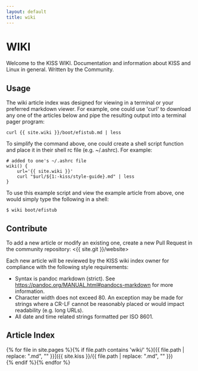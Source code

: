 ```yaml
---
layout: default
title: wiki
---
```


WIKI
====

Welcome to the KISS WIKI. Documentation and information about KISS and Linux in
general. Written by the Community.

Usage
-----

The wiki article index was designed for viewing in a terminal or your preferred
markdown viewer. For example, one could use 'curl' to download any one of the
articles below and pipe the resulting output into a terminal pager program:

    curl {{ site.wiki }}/boot/efistub.md | less

To simplify the command above, one could create a shell script function and
place it in their shell rc file (e.g. ~/.ashrc). For example:

    # added to one's ~/.ashrc file
    wiki() {
        url='{{ site.wiki }}'
        curl "$url/${1:-kiss/style-guide}.md" | less
    }

To use this example script and view the example article from above, one would
simply type the following in a shell:

    $ wiki boot/efistub

Contribute
----------

To add a new article or modify an existing one, create a new Pull Request in
the community repository: <{{ site.git }}/website>

Each new article will be reviewed by the KISS wiki index owner for compliance
with the following style requirements:

*   Syntax is pandoc markdown (strict).
    See <https://pandoc.org/MANUAL.html#pandocs-markdown> for more information.
*   Character width does not exceed 80.
    An exception may be made for strings where a CR-LF cannot be reasonably
    placed or would impact readability (e.g. long URLs).
*   All date and time related strings formatted per ISO 8601.

Article Index
-------------

{% for file in site.pages %}{% if file.path contains 'wiki/' %}[{{ file.path | replace: ".md", "" }}]({{ site.kiss }}/{{ file.path | replace: ".md", "" }})<br>{% endif %}{% endfor %}
